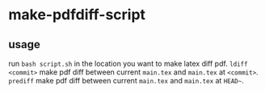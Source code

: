 # make-pdfdiff-script

## usage
run `bash script.sh` in the location you want to make latex diff pdf.
`ldiff <commit>` make pdf diff between current `main.tex` and `main.tex` at `<commit>`.
`prediff` make pdf diff between current `main.tex` and `main.tex` at `HEAD~`.
